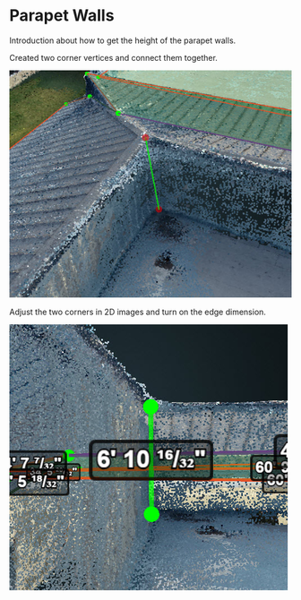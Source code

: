 # Parapet Walls

Introduction about how to get the height of the parapet walls.

Created two corner vertices and connect them together.

![](../.gitbook/assets/2018-09-10_18-06-12.jpg)

Adjust the two corners in 2D images and turn on the edge dimension.

![](../.gitbook/assets/2018-09-10_18-08-57.jpg)

  



